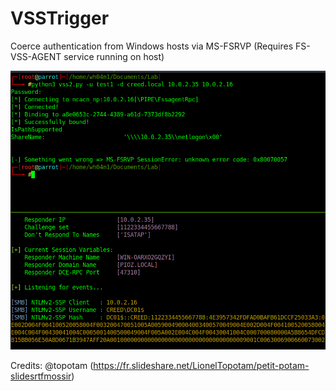 # VSSTrigger

Coerce authentication from Windows hosts via MS-FSRVP (Requires FS-VSS-AGENT service running on host)

![alt text](https://github.com/Wh04m1001/VSSTrigger/blob/main/vss.PNG?raw=true)

Credits: @topotam (https://fr.slideshare.net/LionelTopotam/petit-potam-slidesrtfmossir) 
